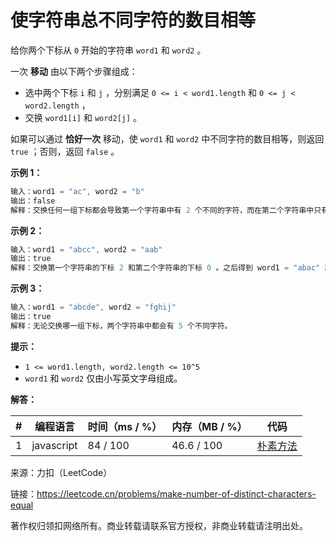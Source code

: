 # 使字符串总不同字符的数目相等

给你两个下标从 `0` 开始的字符串 `word1` 和 `word2` 。

一次 **移动** 由以下两个步骤组成：

- 选中两个下标 `i` 和 `j` ，分别满足 `0 <= i < word1.length` 和 `0 <= j < word2.length` ，
- 交换 `word1[i]` 和 `word2[j]` 。

如果可以通过 **恰好一次** 移动，使 `word1` 和 `word2` 中不同字符的数目相等，则返回 `true` ；否则，返回 `false` 。

**示例 1：**

``` javascript
输入：word1 = "ac", word2 = "b"
输出：false
解释：交换任何一组下标都会导致第一个字符串中有 2 个不同的字符，而在第二个字符串中只有 1 个不同字符。
```

**示例 2：**

``` javascript
输入：word1 = "abcc", word2 = "aab"
输出：true
解释：交换第一个字符串的下标 2 和第二个字符串的下标 0 。之后得到 word1 = "abac" 和 word2 = "cab" ，各有 3 个不同字符。
```

**示例 3：**

``` javascript
输入：word1 = "abcde", word2 = "fghij"
输出：true
解释：无论交换哪一组下标，两个字符串中都会有 5 个不同字符。
```

**提示：**

- `1 <= word1.length, word2.length <= 10^5`
- `word1` 和 `word2` 仅由小写英文字母组成。

**解答：**

**#**|**编程语言**|**时间（ms / %）**|**内存（MB / %）**|**代码**
--|--|--|--|--
1|javascript|84 / 100|46.6 / 100|[朴素方法](./javascript/ac_v1.js)

来源：力扣（LeetCode）

链接：https://leetcode.cn/problems/make-number-of-distinct-characters-equal

著作权归领扣网络所有。商业转载请联系官方授权，非商业转载请注明出处。
